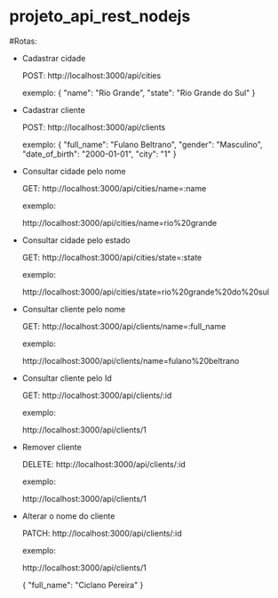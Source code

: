 # projeto_api_rest_nodejs

#Rotas:

<ul>
  <li>Cadastrar cidade                 </li>
  
  POST: http://localhost:3000/api/cities
  
  exemplo:
  {
    "name": "Rio Grande",
    "state": "Rio Grande do Sul"
  }
  
  
  <li>Cadastrar cliente                </li>
    
  POST: http://localhost:3000/api/clients
  
  exemplo:
  {
    "full_name": "Fulano Beltrano",
    "gender": "Masculino",
    "date_of_birth": "2000-01-01",
    "city": "1"
  }
  
  
  
  <li>Consultar cidade pelo nome       </li>
    
  GET: http://localhost:3000/api/cities/name=:name
  
  exemplo:
  
  http://localhost:3000/api/cities/name=rio%20grande
  
  
  <li>Consultar cidade pelo estado     </li>
    
  GET: http://localhost:3000/api/cities/state=:state
  
  exemplo:
  
  http://localhost:3000/api/cities/state=rio%20grande%20do%20sul
  
  
  <li>Consultar cliente pelo nome      </li>
    
  GET: http://localhost:3000/api/clients/name=:full_name
  
  exemplo:
  
  http://localhost:3000/api/clients/name=fulano%20beltrano
  
  
  <li>Consultar cliente pelo Id        </li>
    
  GET: http://localhost:3000/api/clients/:id
  
  exemplo:
  
  http://localhost:3000/api/clients/1
  
  <li>Remover cliente                  </li>
    
  DELETE: http://localhost:3000/api/clients/:id
  
  exemplo:
  
  http://localhost:3000/api/clients/1
  
  <li>Alterar o nome do cliente        </li>
    
  PATCH: http://localhost:3000/api/clients/:id
  
  exemplo:
  
  http://localhost:3000/api/clients/1
  
  {
    "full_name": "Ciclano Pereira"
  }
  
<ul>
